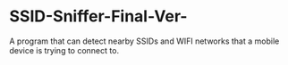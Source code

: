 # SSID-Sniffer-Final-Ver-
A program that can detect nearby SSIDs and WIFI networks that a mobile device is trying to connect to.
